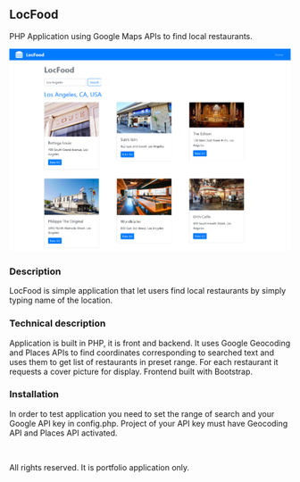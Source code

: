 <h2>LocFood</h2>
<p>PHP Application using Google Maps APIs to find local restaurants.</p>

<p><img src="./Screenshot 2022-01-17 at 16-47-25 LocFood.png" /></p>

<h3>Description</h3>
<p>LocFood is simple application that let users find local restaurants by simply typing name of the location.</p>

<h3>Technical description</h3>
<p>Application is built in PHP, it is front and backend. It uses Google Geocoding and Places APIs to find coordinates corresponding to searched text and uses them to get list of restaurants in preset range. For each restaurant it requests a cover picture for display. Frontend built with Bootstrap.</p>

<h3>Installation</h3>
<p>In order to test application you need to set the range of search and your Google API key in config.php. Project of your API key must have Geocoding API and Places API activated.</p>

<br>
<p>All rights reserved. It is portfolio application only.</p>
